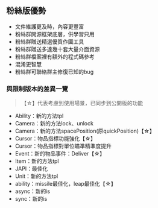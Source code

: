 ## 粉絲版優勢

* 文件維護更及時，內容更豐富
* 粉絲群開源框架底層，供學習只用
* 粉絲群贈送精選優質作圖工具
* 粉絲群贈送多達幾十套大量介面資源
* 粉絲群檔案裡有額外的程式碼參考
* 混淆更智慧
* 粉絲群可聯絡群主修復已知的bug

### 與限制版本的差異一覽

> 【☆】代表考慮到使用場景，已同步到公開版的功能

* Ability：新的方法tpl
* Camera：新的方法lock、unlock
* Camera：新的方法spacePosition(原quickPosition)【☆】
* Cursor：物品指標功能強化【☆】
* Cursor：物品指標對單位瞄準精準度提升
* Event：新的物品事件：Deliver【☆】
* Item：新的方法tpl
* JAPI：最佳化
* Unit：新的方法tpl
* ability：missile最佳化，leap最佳化【☆】
* async：新的is
* sync：新的is
